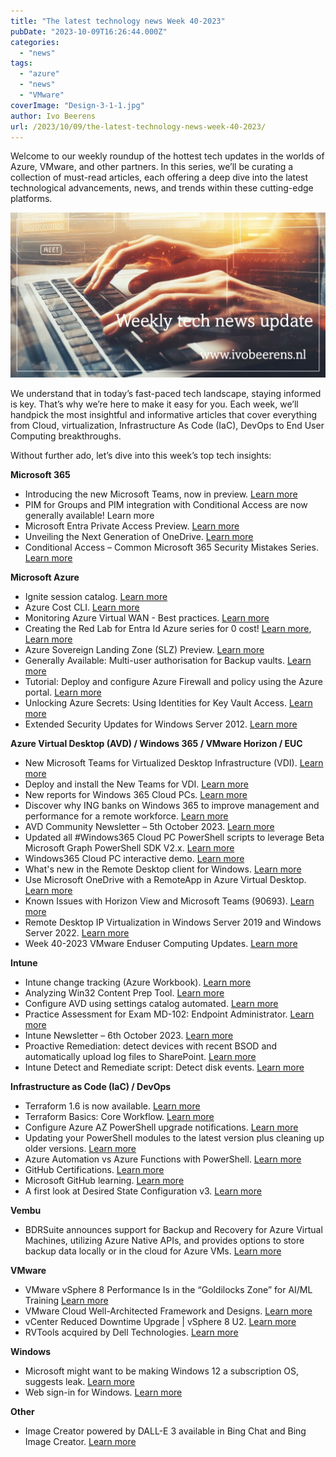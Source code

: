 ```yaml
---
title: "The latest technology news Week 40-2023"
pubDate: "2023-10-09T16:26:44.000Z"
categories: 
  - "news"
tags: 
  - "azure"
  - "news"
  - "VMware"
coverImage: "Design-3-1-1.jpg"
author: Ivo Beerens
url: /2023/10/09/the-latest-technology-news-week-40-2023/
---
```


Welcome to our weekly roundup of the hottest tech updates in the worlds of Azure, VMware, and other partners. In this series, we’ll be curating a collection of must-read articles, each offering a deep dive into the latest technological advancements, news, and trends within these cutting-edge platforms.

![newsletter](images/Design-3-1-1.jpg)

We understand that in today’s fast-paced tech landscape, staying informed is key. That’s why we’re here to make it easy for you. Each week, we’ll handpick the most insightful and informative articles that cover everything from Cloud, virtualization, Infrastructure As Code (IaC), DevOps to End User Computing breakthroughs.

Without further ado, let’s dive into this week’s top tech insights:

**Microsoft 365**

- Introducing the new Microsoft Teams, now in preview. [Learn more](https://techcommunity.microsoft.com/t5/microsoft-teams-blog/introducing-the-new-microsoft-teams-now-in-preview/ba-p/3774406)
- PIM for Groups and PIM integration with Conditional Access are now generally available! Learn more
- Microsoft Entra Private Access Preview. [Learn more](https://www.microsoft.com/en-us/security/business/identity-access/microsoft-entra-private-access)
- Unveiling the Next Generation of OneDrive. [Learn more](https://techcommunity.microsoft.com/t5/microsoft-onedrive-blog/unveiling-the-next-generation-of-onedrive/ba-p/3935612)
- Conditional Access – Common Microsoft 365 Security Mistakes Series. [Learn more](https://campbell.scot/conditional-access-common-microsoft-365-security-mistakes-series/)

**Microsoft Azure**

- Ignite session catalog. [Learn more](https://ignite.microsoft.com/en-US/sessions)
- Azure Cost CLI. [Learn more](https://github.com/mivano/azure-cost-cli#regions-1)
- Monitoring Azure Virtual WAN - Best practices. [Learn more](https://learn.microsoft.com/en-us/azure/virtual-wan/monitoring-best-practices)
- Creating the Red Lab for Entra Id Azure series for 0 cost! [Learn more](https://github.com/iknowjason/PurpleCloud), [Learn more](https://lnkd.in/gps-2ewC)
- Azure Sovereign Landing Zone (SLZ) Preview. [Learn more](https://learn.microsoft.com/en-us/industry/sovereignty/slz-overview)
- Generally Available: Multi-user authorisation for Backup vaults. [Learn more](https://azure.microsoft.com/en-us/updates/azure-backup-mua-backup-vaults-ga/)
- Tutorial: Deploy and configure Azure Firewall and policy using the Azure portal. [Learn more](https://learn.microsoft.com/en-us/azure/firewall/tutorial-firewall-deploy-portal-policy)
- Unlocking Azure Secrets: Using Identities for Key Vault Access. [Learn more](https://techcommunity.microsoft.com/t5/core-infrastructure-and-security/unlocking-azure-secrets-using-identities-for-key-vault-access/ba-p/3943727)
- Extended Security Updates for Windows Server 2012. [Learn more](https://renaldobreidel.cloud/azure/extended-security-updates-for-windows-server-2012/)

**Azure Virtual Desktop (AVD) / Windows 365 / VMware Horizon / EUC**

- New Microsoft Teams for Virtualized Desktop Infrastructure (VDI). [Learn more](https://learn.microsoft.com/en-us/microsoftteams/new-teams-vdi-requirements-deploy?WT.mc_id=linkedin)
- Deploy and install the New Teams for VDI. [Learn more](https://www.stephenwagner.com/2023/10/07/deploy-install-new-teams-vdi/)
- New reports for Windows 365 Cloud PCs. [Learn more](https://techlab.blog/new-reports-for-windows-365-cloud-pcs/)
- Discover why ING banks on Windows 365 to improve management and performance for a remote workforce. [Learn more](https://customers.microsoft.com/en-us/story/1687908897127491455-ing-banking-capital-markets-windows-365)
- AVD Community Newsletter – 5th October 2023. [Learn more](https://avdcommunity.com/avd-community-newsletter-5th-october-2023/)
- Updated all #Windows365 Cloud PC PowerShell scripts to leverage Beta Microsoft Graph PowerShell SDK V2.x. [Learn more](https://www.linkedin.com/feed/update/urn:li:activity:7111636596185014274/?updateEntityUrn=urn%3Ali%3Afs_updateV2%3A%28urn%3Ali%3Aactivity%3A7111636596185014274%2CFEED_DETAIL%2CEMPTY%2CDEFAULT%2Cfalse%29)
- Windows365 Cloud PC interactive demo. [Learn more](https://t.co/5GNQu501CV)
- What's new in the Remote Desktop client for Windows. [Learn more](https://learn.microsoft.com/en-us/azure/virtual-desktop/whats-new-client-windows)
- Use Microsoft OneDrive with a RemoteApp in Azure Virtual Desktop. [Learn more](https://learn.microsoft.com/en-us/azure/virtual-desktop/onedrive-remoteapp)
- Known Issues with Horizon View and Microsoft Teams (90693). [Learn more](https://kb.VMware.com/s/article/90693?lang=en_US)
- Remote Desktop IP Virtualization in Windows Server 2019 and Windows Server 2022. [Learn more](https://learn.microsoft.com/en-us/troubleshoot/windows-server/remote/remote-desktop-ip-virtualization)
- Week 40-2023 VMware Enduser Computing Updates. [Learn more](https://juliuslienemann.wordpress.com/2023/10/06/week-40-2023-VMware-enduser-computing-updates/)

**Intune**

- Intune change tracking (Azure Workbook). [Learn more](https://oceanleaf.ch/intune-change-tracking/)
- Analyzing Win32 Content Prep Tool. [Learn more](https://svrooij.io/2023/10/04/analysing-win32-content-prep-tool/)
- Configure AVD using settings catalog automated. [Learn more](https://rozemuller.com/configure-avd-using-settings-catalog-automated/)
- Practice Assessment for Exam MD-102: Endpoint Administrator. [Learn more](https://t.co/wXIZmXklGs)
- Intune Newsletter – 6th October 2023. [Learn more](https://andrewstaylor.com/2023/10/06/intune-newsletter-6th-october-2023/)
- Proactive Remediation: detect devices with recent BSOD and automatically upload log files to SharePoint. [Learn more](https://www.systanddeploy.com/2022/03/proactive-remediation-detect-devices.html)
- Intune Detect and Remediate script: Detect disk events. [Learn more](https://github.com/IntuneAdmin/Intune_Detect_And_Remediations)

**Infrastructure as Code (IaC) / DevOps**

- Terraform 1.6 is now available. [Learn more](https://www.hashicorp.com/blog/terraform-1-6-adds-a-test-framework-for-enhanced-code-validation)
- Terraform Basics: Core Workflow. [Learn more](https://youtu.be/sqLD39xqcx0?si=EQYh2UPUZdz63Fwq)
- Configure Azure AZ PowerShell upgrade notifications. [Learn more](https://mikefrobbins.com/2023/10/04/configure-azure-PowerShell-upgrade-notifications/)
- Updating your PowerShell modules to the latest version plus cleaning up older versions. [Learn more](https://PowerShellisfun.com/2022/07/11/updating-your-PowerShell-modules-to-the-latest-version-plus-cleaning-up-older-versions/)
- Azure Automation vs Azure Functions with PowerShell. [Learn more](https://dev.to/this-is-learning/azure-automation-vs-azure-functions-with-PowerShell-ef)
- GitHub Certifications. [Learn more](https://resources.github.com/learn/certifications/)
- Microsoft GitHub learning. [Learn more](https://learn.microsoft.com/en-us/training/github/)
- A first look at Desired State Configuration v3. [Learn more](https://medium.com/@gijsreijn/a-first-look-at-desired-state-configuration-v3-379ee8181d6a)

**Vembu**

- BDRSuite announces support for Backup and Recovery for Azure Virtual Machines, utilizing Azure Native APIs, and provides options to store backup data locally or in the cloud for Azure VMs. [Learn more](https://www.bdrsuite.com/azure-vm-backup/)

**VMware**

- VMware vSphere 8 Performance Is in the “Goldilocks Zone” for AI/ML Training [Learn more](https://www.VMware.com/content/dam/digitalmarketing/VMware/en/pdf/techpaper/performance/VMware-ml-training-and-inference-perf.pdf)
- VMware Cloud Well-Architected Framework and Designs. [Learn more](https://vmc.techzone.VMware.com/VMware-cloud-well-architected)
- vCenter Reduced Downtime Upgrade | vSphere 8 U2. [Learn more](https://youtu.be/0wOkg0lB6ho?si=LmY9ZAb-XL2ZaHwG)
- RVTools acquired by Dell Technologies. [Learn more](https://www.robware.net/rvtools/about/)

**Windows**

- Microsoft might want to be making Windows 12 a subscription OS, suggests leak. [Learn more](https://www.neowin.net/news/microsoft-might-want-to-be-making-windows-12-a-subscription-os-suggests-leak/)
- Web sign-in for Windows. [Learn more](https://learn.microsoft.com/en-us/windows/security/identity-protection/web-sign-in/?tabs=intune)

**Other**

- Image Creator powered by DALL-E 3 available in Bing Chat and Bing Image Creator. [Learn more](https://www.bing.com/create)